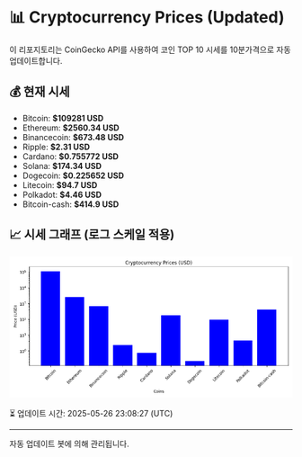 
# 📊 Cryptocurrency Prices (Updated)

이 리포지토리는 CoinGecko API를 사용하여 코인 TOP 10 시세를 10분가격으로 자동 업데이트합니다.

## 💰 현재 시세
- Bitcoin: **$109281 USD**
- Ethereum: **$2560.34 USD**
- Binancecoin: **$673.48 USD**
- Ripple: **$2.31 USD**
- Cardano: **$0.755772 USD**
- Solana: **$174.34 USD**
- Dogecoin: **$0.225652 USD**
- Litecoin: **$94.7 USD**
- Polkadot: **$4.46 USD**
- Bitcoin-cash: **$414.9 USD**

## 📈 시세 그래프 (로그 스케일 적용)
![Crypto Prices](crypto_prices.png)

⏳ 업데이트 시간: 2025-05-26 23:08:27 (UTC)

---
자동 업데이트 봇에 의해 관리됩니다.
